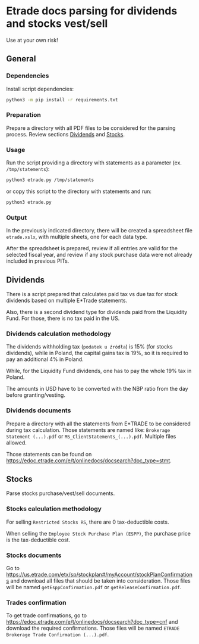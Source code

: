 # Etrade docs parsing for dividends and stocks vest/sell

Use at your own risk!

## General

### Dependencies

Install script dependencies:

```bash
python3 -m pip install -r requirements.txt
```

### Preparation

Prepare a directory with all PDF files to be considered for the parsing process. Review sections
[Dividends](#dividends) and [Stocks](#stocks).

### Usage

Run the script providing a directory with statements as a parameter (ex. `/tmp/statements`):

```bash
python3 etrade.py /tmp/statements
```

or copy this script to the directory with statements and run:

```bash
python3 etrade.py
```

### Output

In the previously indicated directory, there will be created a spreadsheet file `etrade.xslx`,
with multiple sheets, one for each data type.

After the spreadsheet is prepared, review if all entries are valid for the selected fiscal year,
and review if any stock purchase data were not already included in previous PITs.

## Dividends

There is a script prepared that calculates paid tax vs due tax for stock dividends
based on multiple E*Trade statements.

Also, there is a second dividend type for dividends paid from the Liquidity Fund.
For those, there is no tax paid in the US.

### Dividends calculation methodology

The dividends withholding tax (`podatek u źródła`) is 15% (for stocks dividends), while in Poland,
the capital gains tax is 19%, so it is required to pay an additional 4% in Poland.

While, for the Liquidity Fund dividends, one has to pay the whole 19% tax in Poland.

The amounts in USD have to be converted with the NBP ratio from the day before granting/vesting.

### Dividends documents

Prepare a directory with all the statements from E*TRADE to be considered during tax calculation.
Those statements are named like: `Brokerage Statement (...).pdf`
or `MS_ClientStatements_(...).pdf`. Multiple files allowed.

Those statements can be found on <https://edoc.etrade.com/e/t/onlinedocs/docsearch?doc_type=stmt>.

## Stocks

Parse stocks purchase/vest/sell documents.

### Stocks calculation methodology

For selling `Restricted Stocks RS`, there are 0 tax-deductible costs.

When selling the `Employee Stock Purchase Plan (ESPP)`, the purchase price is the tax-deductible cost.

### Stocks documents

Go to <https://us.etrade.com/etx/sp/stockplan#/myAccount/stockPlanConfirmations>
and download all files that should be taken into consideration.
Those files will be named `getEsppConfirmation.pdf` or `getReleaseConfirmation.pdf`.

### Trades confirmation

To get trade confirmations, go to <https://edoc.etrade.com/e/t/onlinedocs/docsearch?doc_type=cnf>
and download the required confirmations.
Those files will be named `ETRADE Brokerage Trade Confirmation (...).pdf`.
